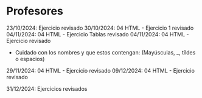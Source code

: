 # Profesores

23/10/2024: Ejercicio revisado
30/10/2024: 04 HTML - Ejercicio 1 revisado
04/11/2024: 04 HTML - Ejercicio Tablas revisado
04/11/2024: 04 HTML - Ejercicio revisado
- Cuidado con los nombres y que estos contengan: (Mayúsculas, _, tíldes o espacios)

29/11/2024: 04 HTML - Ejercicio revisado
09/12/2024: 04 HTML - Ejercicio revisado

31/12/2024: Ejercicios revisados